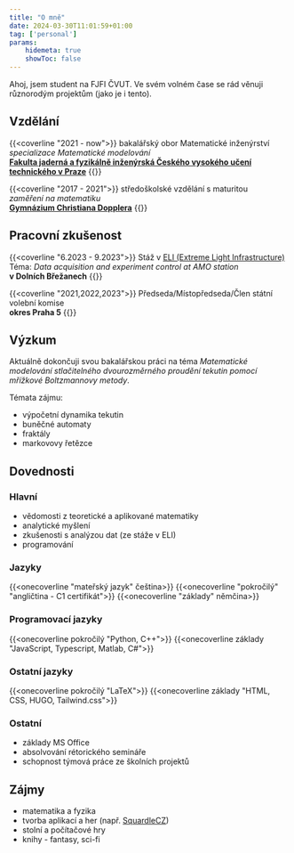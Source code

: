 ```yaml
---
title: "O mně"
date: 2024-03-30T11:01:59+01:00
tag: ['personal']
params:
    hidemeta: true
    showToc: false
---
```


Ahoj, jsem student na FJFI ČVUT. Ve svém volném čase se rád věnuji různorodým projektům (jako je i tento).

## Vzdělání

{{<coverline "2021 - now">}}
bakalářský obor Matematické inženýrství<br />
<i>specializace Matematické modelování</i> <br />
<b><a href="https://www.fjfi.cvut.cz/en/">Fakulta jaderná a fyzikálně inženýrská Českého vysokého učení technického v Praze</a></b>
{{</coverline>}}

{{<coverline "2017 - 2021">}}
středoškolské vzdělání s maturitou <br/>
<i>zaměření na matematiku</i> <br/>
<b><a href="https://gchd.cz/">Gymnázium Christiana Dopplera</a></b>
{{</coverline>}}

## Pracovní zkušenost

{{<coverline "6.2023 - 9.2023">}}
Stáž v <a href="https://www.eli-beams.eu/cs/">ELI (Extreme Light Infrastructure)</a><br />
Téma: <i>Data acquisition and experiment control at AMO station</i><br />
<b>v Dolních Břežanech</b>
{{</coverline>}}

{{<coverline "2021,2022,2023">}}
Předseda/Místopředseda/Člen státní volební komise <br />
<b>okres Praha 5</b>
{{</coverline>}}

## Výzkum

Aktuálně dokončuji svou bakalářskou práci na téma *Matematické modelování stlačitelného dvourozměrného proudění tekutin pomocí mřížkové Boltzmannovy metody*.

Témata zájmu:

- výpočetní dynamika tekutin
- buněčné automaty
- fraktály
- markovovy řetězce

## Dovednosti

### Hlavní

- vědomosti z teoretické a aplikované matematiky
- analytické myšlení
- zkušenosti s analýzou dat (ze stáže v ELI)
- programování

### Jazyky

{{<onecoverline "mateřský jazyk" čeština>}}
{{<onecoverline "pokročilý" "angličtina - C1 certifikát">}}
{{<onecoverline "základy" němčina>}}

### Programovací jazyky

{{<onecoverline pokročilý "Python, C++">}}
{{<onecoverline základy "JavaScript, Typescript, Matlab, C#">}}

### Ostatní jazyky

{{<onecoverline pokročilý "LaTeX">}}
{{<onecoverline základy "HTML, CSS, HUGO, Tailwind.css">}}

### Ostatní

- základy MS Office
- absolvování rétorického semináře
- schopnost týmová práce ze školních projektů

## Zájmy

- matematika a fyzika
- tvorba aplikací a her (např. [SquardleCZ](https://marekond.github.io/SquardleCZ/))
- stolní a počítačové hry
- knihy - fantasy, sci-fi
